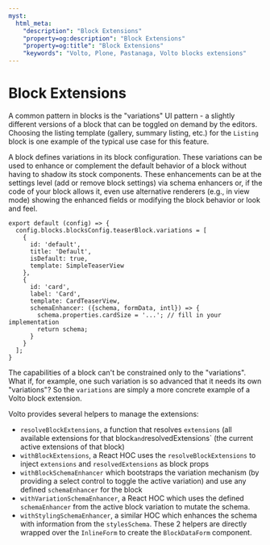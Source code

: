 ```yaml
---
myst:
  html_meta:
    "description": "Block Extensions"
    "property=og:description": "Block Extensions"
    "property=og:title": "Block Extensions"
    "keywords": "Volto, Plone, Pastanaga, Volto blocks extensions"
---
```


# Block Extensions

A common pattern in blocks is the "variations" UI pattern - a slightly different
versions of a block that can be toggled on demand by the editors. Choosing the
listing template (gallery, summary listing, etc.) for the `Listing` block is
one example of the typical use case for this feature.

A block defines variations in its block configuration. These variations can
be used to enhance or complement the default behavior of a block without having
to shadow its stock components. These enhancements can be at the settings level
(add or remove block settings) via schema enhancers or, if the code of your
block allows it, even use alternative renderers (e.g., in view mode) showing the
enhanced fields or modifying the block behavior or look and feel.

```
export default (config) => {
  config.blocks.blocksConfig.teaserBlock.variations = [
    {
      id: 'default',
      title: 'Default',
      isDefault: true,
      template: SimpleTeaserView
    },
    {
      id: 'card',
      label: 'Card',
      template: CardTeaserView,
      schemaEnhancer: ({schema, formData, intl}) => {
        schema.properties.cardSize = '...'; // fill in your implementation
        return schema;
      }
    }
  ];
}
```

The capabilities of a block can't be constrained only to the "variations". What
if, for example, one such variation is so advanced that it needs its own
"variations"? So the `variations` are simply a more concrete example of a Volto
block extension.

Volto provides several helpers to manage the extensions:

- `resolveBlockExtensions`, a function that resolves `extensions` (all available
  extensions for that block` and `resolvedExtensions` (the current active
  extensions of that block)
- `withBlockExtensions`, a React HOC uses the `resolveBlockExtensions` to
  inject `extensions` and `resolvedExtensions` as block props
- `withBlockSchemaEnhancer` which bootstraps the variation mechanism (by
  providing a select control to toggle the active variation) and use any
  defined `schemaEnhancer` for the block
- `withVariationSchemaEnhancer`, a React HOC which uses the defined
  `schemaEnhancer` from the active block variation
  to mutate the schema.
- `withStylingSchemaEnhancer`, a similar HOC which enhances the schema with
  information from the `stylesSchema`. These 2 helpers are directly wrapped
  over the `InlineForm` to create the `BlockDataForm` component.
